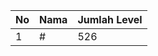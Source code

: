 | No | Nama            | Jumlah Level |
|----|-----------------|--------------|
| 1  | #    |    526        |
